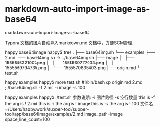 # markdown-auto-import-image-as-base64
markdown-auto-import-image-as-base64

Typora 文档的图片自动导入markdown.md 文档中，方便SCM管理.


happy:base64image happy$ tree
.
├── base64img.sh
└── examples
    ├── 2.md
    ├── base64img.sh -> ../base64img.sh
    ├── image
    │   ├── 1555555321007.png
    │   ├── 1555569777033.png
    │   ├── 1555569794735.png
    │   └── 1555570835403.png
    ├── origin.md
    └── test.sh
    
    
happy:examples happy$ more test.sh
#!/bin/bash
cp origin.md  2.md ;./base64img.sh -f 2.md -i image -s 100


happy:examples happy$ ./test.sh
参数说明: -i 图片路径 -s 空行数量
this is -f the arg is ! 2.md
this is -i the arg is ! image
this is -s the arg is ! 100
文件名=/Users/happy/work/supper-tool/supper-tool/app/base64image/examples/2.md image_path=image space_line_count=100
